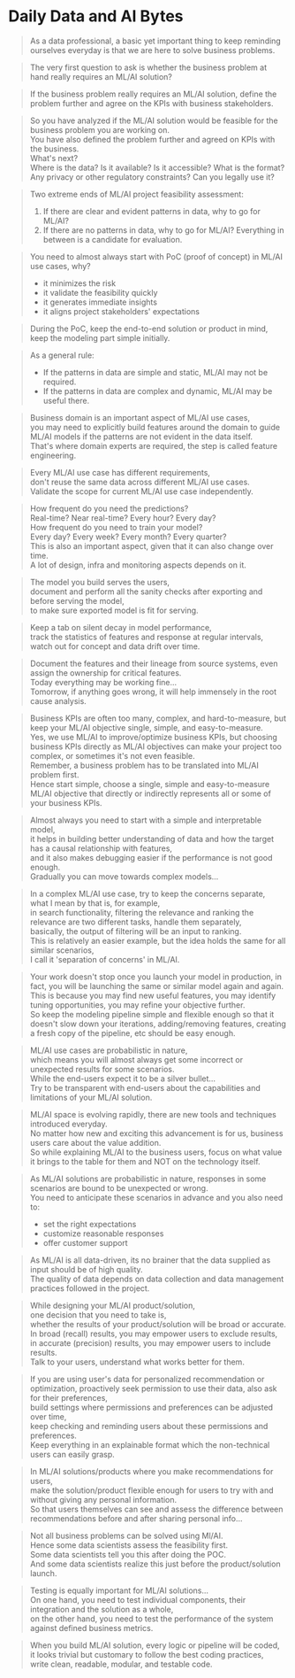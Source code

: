 # Daily Data and AI Bytes

> As a data professional, a basic yet important thing to keep reminding ourselves everyday is that we are here to solve business problems.

> The very first question to ask is whether the business problem at hand really requires an ML/AI solution?

> If the business problem really requires an ML/AI solution, define the problem further and agree on the KPIs with business stakeholders.

> So you have analyzed if the ML/AI solution would be feasible for the business problem you are working on. <br />
> You have also defined the problem further and agreed on KPIs with the business. <br />
> What's next? <br />
> Where is the data? Is it available? Is it accessible? What is the format? Any privacy or other regulatory constraints? Can you legally use it?

> Two extreme ends of ML/AI project feasibility assessment:
> 1. If there are clear and evident patterns in data, why to go for ML/AI?
> 2. If there are no patterns in data, why to go for ML/AI?
> Everything in between is a candidate for evaluation.

> You need to almost always start with PoC (proof of concept) in ML/AI use cases, why?
> - it minimizes the risk
> - it validate the feasibility quickly
> - it generates immediate insights
> - it aligns project stakeholders' expectations

> During the PoC, keep the end-to-end solution or product in mind, keep the modeling part simple initially.

> As a general rule:
> - If the patterns in data are simple and static, ML/AI may not be required.
> - If the patterns in data are complex and dynamic, ML/AI may be useful there.

> Business domain is an important aspect of ML/AI use cases, <br />
> you may need to explicitly build features around the domain to guide ML/AI models if the patterns are not evident in the data itself. <br />
> That's where domain experts are required, the step is called feature engineering.

> Every ML/AI use case has different requirements, <br />
> don't reuse the same data across different ML/AI use cases. <br />
> Validate the scope for current ML/AI use case independently. <br />

> How frequent do you need the predictions? <br />
> Real-time? Near real-time? Every hour? Every day? <br />
> How frequent do you need to train your model? <br />
> Every day? Every week? Every month? Every quarter? <br />
> This is also an important aspect, given that it can also change over time. <br />
> A lot of design, infra and monitoring aspects depends on it.

> The model you build serves the users, <br />
> document and perform all the sanity checks after exporting and before serving the model, <br />
> to make sure exported model is fit for serving.

> Keep a tab on silent decay in model performance, <br />
> track the statistics of features and response at regular intervals, <br />
> watch out for concept and data drift over time.

> Document the features and their lineage from source systems, even assign the ownership for critical features. <br />
> Today everything may be working fine... <br />
> Tomorrow, if anything goes wrong, it will help immensely in the root cause analysis.

> Business KPIs are often too many, complex, and hard-to-measure, but keep your ML/AI objective single, simple, and easy-to-measure. <br />
> Yes, we use ML/AI to improve/optimize business KPIs, but choosing business KPIs directly as ML/AI objectives can make your project too complex, or sometimes it's not even feasible. <br />
> Remember, a business problem has to be translated into ML/AI problem first. <br />
> Hence start simple, choose a single, simple and easy-to-measure ML/AI objective that directly or indirectly represents all or some of your business KPIs. <br />

> Almost always you need to start with a simple and interpretable model,<br />
> it helps in building better understanding of data and how the target has a causal relationship with features,<br />
> and it also makes debugging easier if the performance is not good enough.<br />
> Gradually you can move towards complex models...

> In a complex ML/AI use case, try to keep the concerns separate, <br />
> what I mean by that is, for example, <br />
> in search functionality, filtering the relevance and ranking the relevance are two different tasks, handle them separately, <br />
> basically, the output of filtering will be an input to ranking. <br />
> This is relatively an easier example, but the idea holds the same for all similar scenarios, <br />
> I call it 'separation of concerns' in ML/AI.

> Your work doesn't stop once you launch your model in production, in fact, you will be launching the same or similar model again and again.  <br />
> This is because you may find new useful features, you may identify tuning opportunities, you may refine your objective further.  <br />
> So keep the modeling pipeline simple and flexible enough so that it doesn't slow down your iterations, adding/removing features, creating a fresh copy of the pipeline, etc should be easy enough. 

> ML/AI use cases are probabilistic in nature, <br />
> which means you will almost always get some incorrect or unexpected results for some scenarios. <br />
> While the end-users expect it to be a silver bullet... <br />
> Try to be transparent with end-users about the capabilities and limitations of your ML/AI solution.

> ML/AI space is evolving rapidly, there are new tools and techniques introduced everyday. <br />
> No matter how new and exciting this advancement is for us, business users care about the value addition. <br />
> So while explaining ML/AI to the business users, focus on what value it brings to the table for them and NOT on the technology itself.

> As ML/AI solutions are probabilistic in nature, responses in some scenarios are bound to be unexpected or wrong. <br />
> You need to anticipate these scenarios in advance and you also need to: <br />
> - set the right expectations <br />
> - customize reasonable responses <br />
> - offer customer support <br />

> As ML/AI is all data-driven, its no brainer that the data supplied as input should be of high quality. <br />
> The quality of data depends on data collection and data management practices followed in the project.

> While designing your ML/AI product/solution,  <br />
> one decision that you need to take is,  <br />
> whether the results of your product/solution will be broad or accurate.  <br />
> In broad (recall) results, you may empower users to exclude results,  <br />
> in accurate (precision) results, you may empower users to include results.  <br />
> Talk to your users, understand what works better for them.

> If you are using user's data for personalized recommendation or optimization, proactively seek permission to use their data, also ask for their preferences,  <br />
> build settings where permissions and preferences can be adjusted over time,  <br />
> keep checking and reminding users about these permissions and preferences.  <br />
> Keep everything in an explainable format which the non-technical users can easily grasp.

> In ML/AI solutions/products where you make recommendations for users,  <br />
> make the solution/product flexible enough for users to try with and without giving any personal information.  <br />
> So that users themselves can see and assess the difference between recommendations before and after sharing personal info...

> Not all business problems can be solved using Ml/AI. <br />
> Hence some data scientists assess the feasibility first. <br />
> Some data scientists tell you this after doing the POC. <br />
> And some data scientists realize this just before the product/solution launch.

> Testing is equally important for ML/AI solutions... <br />
> On one hand, you need to test individual components, their integration and the solution as a whole, <br />
> on the other hand, you need to test the performance of the system against defined business metrics.

> When you build ML/AI solution, every logic or pipeline will be coded, <br />
> it looks trivial but customary to follow the best coding practices, <br />
> write clean, readable, modular, and testable code.

